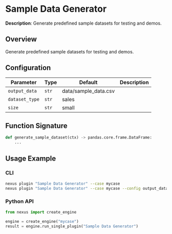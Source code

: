 # Sample Data Generator

**Description**: 
    Generate predefined sample datasets for testing and demos.
    

## Overview

Generate predefined sample datasets for testing and demos.

## Configuration

| Parameter | Type | Default | Description |
|-----------|------|---------|-------------|
| `output_data` | `str` | data/sample_data.csv |  |
| `dataset_type` | `str` | sales |  |
| `size` | `str` | small |  |

## Function Signature

```python
def generate_sample_dataset(ctx) -> pandas.core.frame.DataFrame:
    ...
```

## Usage Example

### CLI
```bash
nexus plugin "Sample Data Generator" --case mycase
nexus plugin "Sample Data Generator" --case mycase --config output_data=value
```

### Python API
```python
from nexus import create_engine

engine = create_engine("mycase")
result = engine.run_single_plugin("Sample Data Generator")
```
